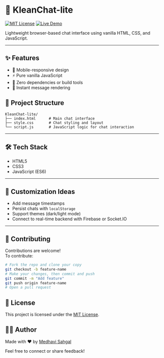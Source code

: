 # 💬 KleanChat-lite

[![MIT License](https://img.shields.io/badge/license-MIT-blue)](LICENSE)
[![Live Demo](https://img.shields.io/badge/demo-online-green)](https://klean-chat-lite.vercel.app)

Lightweight browser-based chat interface using vanilla HTML, CSS, and JavaScript. 

---

## ✨ Features
- 📱 Mobile-responsive design
- ⚡ Pure vanilla JavaScript 
- 🧩 Zero dependencies or build tools
- 💬 Instant message rendering

## 📁 Project Structure

```
KleanChat-lite/
├── index.html      # Main chat interface
├── style.css       # Chat styling and layout
└── script.js       # JavaScript logic for chat interaction
```

---

## 🛠️ Tech Stack

- HTML5
- CSS3
- JavaScript (ES6)

---

## 🧠 Customization Ideas

- Add message timestamps
- Persist chats with `localStorage`
- Support themes (dark/light mode)
- Connect to real-time backend with Firebase or Socket.IO

---

## 🤝 Contributing

Contributions are welcome!  
To contribute:

```bash
# Fork the repo and clone your copy
git checkout -b feature-name
# Make your changes, then commit and push
git commit -m "Add feature"
git push origin feature-name
# Open a pull request
```

## 📄 License

This project is licensed under the [MIT License](LICENSE).



## 👩‍💻 Author

Made with ❤️ by [Medhavi Sahgal](https://github.com/medhavisahgal)

Feel free to connect or share feedback!
